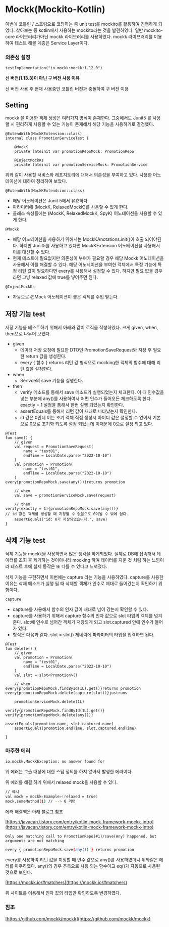 # Mockk(Mockito-Kotlin)

이번에 코틀린 / 스프링으로 코딩하는 중 unit test를 mockito를 활용하여 진행하게 되었다.  찾아보는 중 kotlin에서 사용하는 mockito라는 것을 발견하였다. 일반 mockito-core 라이브러리가아닌 mockk 라이브러리를 사용하였다. mockk 라이브러리를 이용하여 테스트 해볼 계층은 Service Layer이다. 

### 의존성 설정

`testImplementation("io.mockk:mockk:1.12.0")`

**신 버전(1.13.3)이 아닌 구 버전 사용 이유**

신 버전 사용 후 현재 사용중인 코틀린 버전과 충돌하여 구 버전 이용

## Setting

mockk 을 이용한 객체 생성은 여러가지 방식이 존재한다. 그중에서도 Junit5 를 사용할 시 편리하게 사용할 수 있는 기능이 존재해서 해당 기능을 사용하기로 결정했다.

```
@ExtendWith(MockKExtension::class)
internal class PromotionServiceTest {

    @MockK
    private lateinit var promotionRepoMock: PromotionRepo

    @InjectMockKs
    private lateinit var promotionServiceMock: PromotionService
```

위와 같이 사용할 서비스와 레포지토리에 대해서 의존성을 부여하고 있다. 사용한 어노테이션에 대하여 정리하여 보았다.

`@ExtendWith(MockKExtendsion::class)`

- 해당 어노테이션은 Junit 5에서 유효하다.
- 파라미터에 (MockK, RelaxedMockK)를 사용할 수 있게 한다.
- 클래스 속성들에는 (MockK, RelaxedMockK, SpyK) 어노테이션을 사용할 수 있게 한다.

`@Mockk`

- 해당 어노테이션을 사용하기 위해서는 MockKAnotations.init()이 호출 되어야된다. 하지만 Junit5를 사용하고 있다면 MockKExtension 어노테이션을 사용해서 이를 대신할 수 있다.
- 현재 테스트에 필요없지만 의존성이 부여가 필요할 경우 해당 Mockk 어노테이션을 사용해서 이를 해결할 수 있다. 해당 어노테이션을 부여한 객체에서 특정 기능에 특정 리턴 값이 필요하다면 every를 사용해서 설정할 수 있다. 하지만 필요 없을 경우라면 그냥 relaxed 값에 true를 넣어주면 된다.

`@InjectMockKs`

- 자동으로 @Mock 어노테이션이 붙은 객체를 주입 받는다.

## 저장 기능 test

저장 기능을 테스트하기 위해서 아래와 같이 로직을 작성하였다. 크게 given, when, then으로 나누어 보았다.

- given
    - 데이터 저장 요청에 필요한 DTO인 PromotionSaveRequest와 저장 후 필요한 return 값을 생성한다.
    - every { 함수 } returns 리턴 값 형식으로 mocking한 객체의 함수에 대해 리턴 값을 설정한다.
- when
    - Serivce의 save 기능을 실행한다.
- then
    - verify 메소드를 통해서 save 메소드가 실행되었는지 체크한다. 이 때 인수값을 넣는 부분에 any()를 사용하여서 어떤 인수가 들어오든 체크하도록 한다. exactly = 1 설정을 통해서 한번 실행 되었는지 확인한다.
    - assertEquals를 통해서 리턴 값이 재대로 나타났는지 확인한다.
    - id 값은 0인데 이는 초기 객체 직접 생성시 아이디 값은 설정할 수 없어서 기본으로 0으로 초기화 되도록 설정 되었는데 이때문에 0으로 설정 되고 있다.

```
@Test
fun save() {
    // given
    val request = PromotionSaveRequest(
        name = "test01",
        endTime = LocalDate.parse("2022-10-10")
    )
    val promotion = Promotion(
        name = "test01",
        endTime = LocalDate.parse("2022-10-10")
    )
every{promotionRepoMock.save(any())}returns promotion

    // when
    val save = promotionServiceMock.save(request)

    // then
verify(exactly = 1){promotionRepoMock.save(any())}
// id 값은 객체를 생성할 때 지정할 수 없음으로 0이될 수 밖에 없다.
    assertEquals("id: 0가 저장되었습니다.", save)
}
```

## 삭제 기능 test

삭제 기능을 mockk을 사용하면서 많은 생각을 하게되었다. 실제로 DB에 접속해서 데이터를 조회 후 제거하는 것이아니라 mocking 하여 데이터를 지운 것 처럼 하는 느낌이라 테스트 후에 실제 동작은 또 다를 수 있다고 느껴졌다. 

삭제 기능을 구현하면서 이번에는 capture 라는 기능을 사용하였다. capture를 사용한 이유는 삭제 메소드가 실행 될 때 삭제할 객체가 인수로 제대로 들어갔는지 확인하기 위함이다.

`capture`

- capture를 사용해서 함수의 인자 값이 재대로 넘어 갔는지 확인할 수 있다.
- capture를 사용하기 위해서 capture 함수의 인자 값으로 slot 타입의 객체를 넘겨준다. slot에 인수로 넘어간 객체가 저장되게 되고 slot.captured 안에 인수가 들어가 있다.
- 형식은 다음과 같다. slot = slot<Promotion>() 제네릭에 파라미터의 타입을 입력하면 된다.

```
@Test
fun delete() {
    // given
    val promotion = Promotion(
        name = "test01",
        endTime = LocalDate.parse("2022-10-10")
    )
    val slot = slot<Promotion>()

    // when
every{promotionRepoMock.findById(1L).get()}returns promotion
every{promotionRepoMock.delete(capture(slot))}justruns

    promotionServiceMock.delete(1L)

verify{promotionRepoMock.findById(1L).get()}
verify{promotionRepoMock.delete(any())}

assertEquals(promotion.name, slot.captured.name)
    assertEquals(promotion.endTime, slot.captured.endTime)

}
```

### 마주한 에러

`io.mockk.MockKException: no answer found for`

위 에러는 호출 대상에 대한 스텁 정의를 하지 않아서 발생한 에러이다.

위 에러를 해결 하기 위해서 relaxed mock을 사용할 수 있다. 

```bash
// 예시
val mock = mockk<Example>(relaxed = true)
mock.someMethod(1) // --> 0 리턴
```

에러 해결책은 아래 블로그 참조

[https://javacan.tistory.com/entry/kotlin-mock-framework-mockk-intro](https://javacan.tistory.com/entry/kotlin-mock-framework-mockk-intro)

`Only one matching call to PromotionRepo(#1)/save(Any) happened, but arguments are not matching`

```bash
every { promotionRepoMock.save(any()) } returns promotion
```

every를 사용하여 리턴 값을 지정할 때 인수 값으로 any()를 사용하였더니 위와같은 에러를 마주하였다. any()의 경우 추측으로 사용 되는 함수이고 eq()가 자동으로 사용된 것으로 보인다.

[https://mockk.io/#matchers](https://mockk.io/#matchers)

위 사이트를 이용해서 인자 값의 타입만 확인하도록 변경하였다.

### 참조

[https://github.com/mockk/mockk](https://github.com/mockk/mockk)